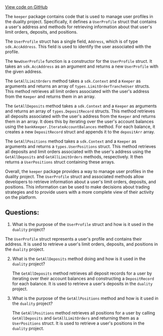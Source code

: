 [View code on GitHub](https://github.com/duality-labs/duality/dex/keeper/user_profile.go)

The `keeper` package contains code that is used to manage user profiles in the duality project. Specifically, it defines a `UserProfile` struct that contains a user's address and methods for retrieving information about that user's limit orders, deposits, and positions.

The `UserProfile` struct has a single field, `Address`, which is of type `sdk.AccAddress`. This field is used to identify the user associated with the profile.

The `NewUserProfile` function is a constructor for the `UserProfile` struct. It takes an `sdk.AccAddress` as an argument and returns a new `UserProfile` with the given address.

The `GetAllLimitOrders` method takes a `sdk.Context` and a `Keeper` as arguments and returns an array of `types.LimitOrderTrancheUser` structs. This method retrieves all limit orders associated with the user's address from the `Keeper` and returns them in an array.

The `GetAllDeposits` method takes a `sdk.Context` and a `Keeper` as arguments and returns an array of `types.DepositRecord` structs. This method retrieves all deposits associated with the user's address from the `Keeper` and returns them in an array. It does this by iterating over the user's account balances using the `bankKeeper.IterateAccountBalances` method. For each balance, it creates a new `DepositRecord` struct and appends it to the `depositArr` array.

The `GetAllPositions` method takes a `sdk.Context` and a `Keeper` as arguments and returns a `types.UserPositions` struct. This method retrieves all deposits and limit orders associated with the user's address using the `GetAllDeposits` and `GetAllLimitOrders` methods, respectively. It then returns a `UserPositions` struct containing these arrays.

Overall, the `keeper` package provides a way to manage user profiles in the duality project. The `UserProfile` struct and associated methods allow developers to retrieve information about a user's limit orders, deposits, and positions. This information can be used to make decisions about trading strategies and to provide users with a more complete view of their activity on the platform.
## Questions: 
 1. What is the purpose of the `UserProfile` struct and how is it used in the `duality` project?
   
   The `UserProfile` struct represents a user's profile and contains their address. It is used to retrieve a user's limit orders, deposits, and positions in the `duality` project.

2. What is the `GetAllDeposits` method doing and how is it used in the `duality` project?
   
   The `GetAllDeposits` method retrieves all deposit records for a user by iterating over their account balances and constructing a `DepositRecord` for each balance. It is used to retrieve a user's deposits in the `duality` project.

3. What is the purpose of the `GetAllPositions` method and how is it used in the `duality` project?
   
   The `GetAllPositions` method retrieves all positions for a user by calling `GetAllDeposits` and `GetAllLimitOrders` and returning them as a `UserPositions` struct. It is used to retrieve a user's positions in the `duality` project.